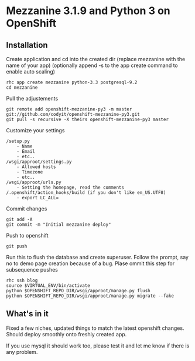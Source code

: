 Mezzanine 3.1.9 and Python 3 on OpenShift
=========================================

Installation
------------

Create application and cd into the created dir
(replace mezzanine with the name of your app)
(optionally append -s to the app create command to enable auto scaling)

    rhc app create mezzanine python-3.3 postgresql-9.2
    cd mezzanine
    
Pull the adjustements

    git remote add openshift-mezzanine-py3 -m master git://github.com/codyit/openshift-mezzanine-py3.git
    git pull -s recursive -X theirs openshift-mezzanine-py3 master
        
Customize your settings

    /setup.py
        - Name
        - Email
        - etc..
    /wsgi/approot/settings.py
        - Allowed hosts
        - Timezone
        - etc..
    /wsgi/approot/urls.py
        - Setting the homepage, read the comments
    /.openshift/action_hooks/build (if you don't like en_US.UTF8)
        - export LC_ALL=

Commit changes

    git add -A
    git commit -m "Initial mezzanine deploy"
    
Push to openshift 

    git push
    
Run this to flush the database and create superuser. Follow the prompt, say no to demo page creation because of a bug.
Plase ommit this step for subsequence pushes

    rhc ssh blog 
    source $VIRTUAL_ENV/bin/activate
    python $OPENSHIFT_REPO_DIR/wsgi/approot/manage.py flush
    python $OPENSHIFT_REPO_DIR/wsgi/approot/manage.py migrate --fake

What's in it
------------
Fixed a few niches, updated things to match the latest openshift changes.
Should deploy smoothly onto freshly created app.

If you use mysql it should work too, please test it and let me know if there is any problem.
